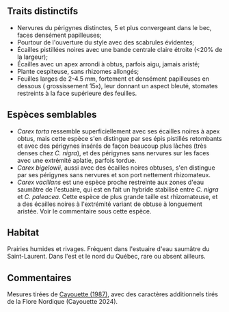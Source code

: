 
<!--
1-https://www.inaturalist.org/observations/128460841
1-https://www.inaturalist.org/observations/167274063
4-https://www.inaturalist.org/observations/220055563
1-https://www.inaturalist.org/observations/55296988
2-https://www.inaturalist.org/observations/220055563
4-https://www.inaturalist.org/observations/167274063
2-https://www.inaturalist.org/observations/240223591
5-https://www.inaturalist.org/observations/167274063

-->

## Traits distinctifs

- Nervures du périgynes distinctes, 5 et plus convergeant dans le bec, faces densément papilleuses;
- Pourtour de l'ouverture du style avec des scabrules évidentes;
- Écailles pistillées noires avec une bande centrale claire étroite (<20% de la largeur);
- Écailles avec un apex arrondi à obtus, parfois aigu, jamais aristé; 
- Plante cespiteuse, sans rhizomes allongés;
- Feuilles larges de 2-4.5 mm, fortement et densément papilleuses en dessous ( grossissement 15x), leur donnant un aspect bleuté, stomates restreints à la face supérieure des feuilles.
  
## Espèces semblables

- _Carex torta_ ressemble superficiellement avec ses écailles noires à apex obtus, mais cette espèce s'en distingue par ses épis pistillés retombants et avec des périgynes insérés de façon beaucoup plus lâches (très denses chez _C. nigra_), et des périgynes sans nervures sur les faces avec une extrémité aplatie, parfois tordue.
- _Carex bigelowii_, aussi avec des écailles noires obtuses, s'en distingue par ses périgynes sans nervures et son port nettement rhizomateux.
- _Carex vacillans_ est une espèce proche restreinte aux zones d'eau saumâtre de l'estuaire, qui est en fait un hybride stabilisé entre _C. nigra_ et _C. paleacea_. Cette espèce de plus grande taille est rhizomateuse, et 
 a des écailles noires à l'extrémité variant de obtuse à longuement aristée. Voir le commentaire sous cette espèce.

## Habitat

Prairies humides et rivages. Fréquent dans l'estuaire d'eau saumâtre du Saint-Laurent. Dans l'est et le nord du Québec, rare ou absent ailleurs. 

## Commentaires

Mesures tirées de [Cayouette (1987)](
https://doi.org/10.1139/b87-165), avec des caractères additionnels tirés de la Flore Nordique (Cayouette 2024). 


